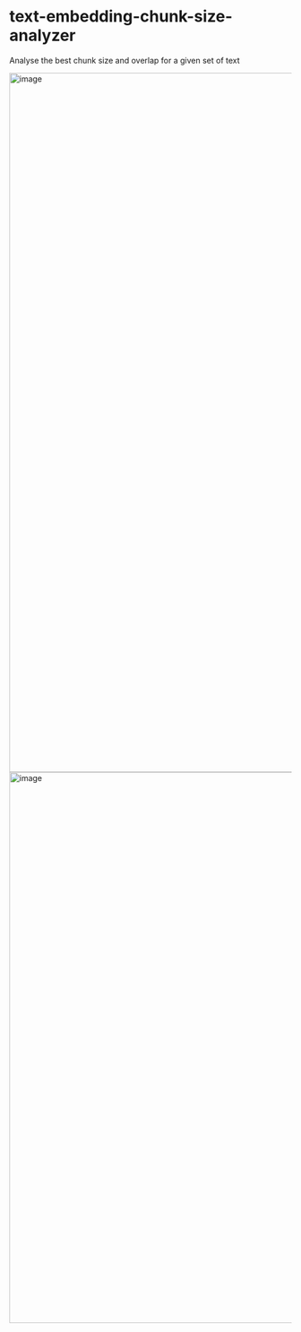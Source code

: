 # text-embedding-chunk-size-analyzer
Analyse the best chunk size and overlap for a given set of text

<img width="1249" alt="image" src="https://github.com/user-attachments/assets/bce0dca2-d9aa-4513-8cd2-b2a6a3b1102a">
<img width="984" alt="image" src="https://github.com/user-attachments/assets/79ba7392-bdf6-48f2-83aa-f20acc7852e6">
